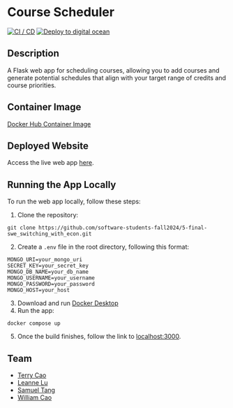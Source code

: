 # Course Scheduler

[![CI / CD](https://github.com/software-students-fall2024/5-final-swe_switching_with_econ/actions/workflows/build.yml/badge.svg)](https://github.com/software-students-fall2024/5-final-swe_switching_with_econ/actions/workflows/build.yml)
[![Deploy to digital ocean](https://github.com/software-students-fall2024/5-final-swe_switching_with_econ/actions/workflows/deploy.yml/badge.svg)](https://github.com/software-students-fall2024/5-final-swe_switching_with_econ/actions/workflows/deploy.yml)

## Description

A Flask web app for scheduling courses, allowing you to add courses and generate potential schedules that align with your target range of credits and course priorities.

## Container Image
[Docker Hub Container Image](https://hub.docker.com/repository/docker/leannelu/schedule-gen-web-app/general)

## Deployed Website
Access the live web app [here](http://138.197.107.82:3000/).

## Running the App Locally
To run the web app locally, follow these steps:

1. Clone the repository:
```
git clone https://github.com/software-students-fall2024/5-final-swe_switching_with_econ.git
```
2. Create a `.env` file in the root directory, following this format:

```
MONGO_URI=your_mongo_uri
SECRET_KEY=your_secret_key
MONGO_DB_NAME=your_db_name
MONGO_USERNAME=your_username
MONGO_PASSWORD=your_password
MONGO_HOST=your_host
```

3. Download and run [Docker Desktop](https://www.docker.com/products/docker-desktop/)
4. Run the app:
```
docker compose up
```
5. Once the build finishes, follow the link to [localhost:3000](http://localhost:3000/).

## Team
- [Terry Cao](https://github.com/cao-exe)
- [Leanne Lu](https://github.com/leannelu)
- [Samuel Tang](https://github.com/stango1234556)
- [William Cao](https://github.com/FriedBananaBan)